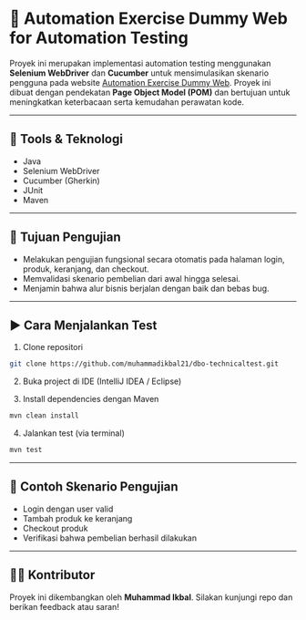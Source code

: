 # 🛒 Automation Exercise Dummy Web for Automation Testing

Proyek ini merupakan implementasi automation testing menggunakan **Selenium WebDriver** dan **Cucumber** untuk mensimulasikan skenario pengguna pada website [Automation Exercise Dummy Web](https://www.automationexercise.com/). Proyek ini dibuat dengan pendekatan **Page Object Model (POM)** dan bertujuan untuk meningkatkan keterbacaan serta kemudahan perawatan kode.

---

## 🔧 Tools & Teknologi

- Java
- Selenium WebDriver
- Cucumber (Gherkin)
- JUnit
- Maven

---

## 🎯 Tujuan Pengujian

- Melakukan pengujian fungsional secara otomatis pada halaman login, produk, keranjang, dan checkout.
- Memvalidasi skenario pembelian dari awal hingga selesai.
- Menjamin bahwa alur bisnis berjalan dengan baik dan bebas bug.

---

## ▶️ Cara Menjalankan Test

1. Clone repositori
```bash
git clone https://github.com/muhammadikbal21/dbo-technicaltest.git
```

2. Buka project di IDE (IntelliJ IDEA / Eclipse)


3. Install dependencies dengan Maven
```bash
mvn clean install
```

4. Jalankan test (via terminal)
```bash
mvn test
```

---

## 🧪 Contoh Skenario Pengujian

- Login dengan user valid
- Tambah produk ke keranjang
- Checkout produk
- Verifikasi bahwa pembelian berhasil dilakukan

---

## 👨‍💻 Kontributor

Proyek ini dikembangkan oleh **Muhammad Ikbal**.
Silakan kunjungi repo dan berikan feedback atau saran!
